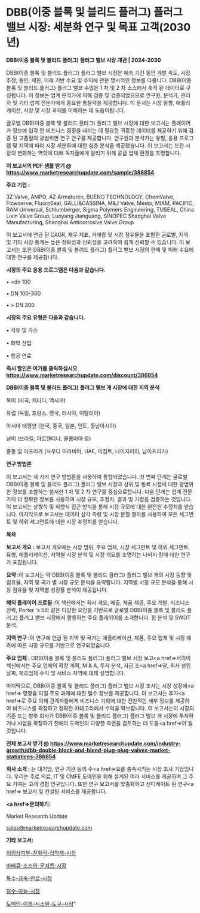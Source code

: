 # DBB(이중 블록 및 블리드 플러그) 플러그 밸브 시장: 세분화 연구 및 목표 고객(2030년)

<strong>DBB(이중 블록 및 블리드 플러그) 플러그 밸브 시장 개관 | 2024-2030</strong>

DBB(이중 블록 및 블리드 플러그) 플러그 밸브 시장은 예측 기간 동안 개발 속도, 시장 추정, 동인, 제한, 미래 기반 수요 및 수익에 관한 명시적인 정보를 다룹니다.  DBB(이중 블록 및 블리드 플러그) 플러그 밸브  수많은 1 차 및 2 차 소스에서 축적 된 데이터로 구성됩니다. 이 정보는 업계 분석가에 의해 검증 및 검증되었으므로 연구원, 분석가, 관리자 및 기타 업계 전문가에게 중요한 통찰력을 제공합니다. 이 문서는 시장 동향, 애플리케이션, 사양 및 시장 과제를 이해하는 데 도움이됩니다.

글로벌 DBB(이중 블록 및 블리드 플러그) 플러그 밸브 시장에 대한 보고서는 플레이어가 정보에 입각 한 비즈니스 결정을 내리는 데 필요한 귀중한 데이터를 제공하기 위해 검증 된 고품질의 광범위한 연구 연구를 제공합니다. 연구원과 분석가는 유형, 응용 프로그램 및 지역에 따라 시장 세분화에 대한 심층 분석을 제공했습니다. 이 보고서는 또한 시장의 변화하는 역학에 대해 독자들에게 알리기 위해 공급 업체 환경을 조명합니다.



<strong>이 보고서의 PDF 샘플 받기 @ <a href=https://www.marketresearchupdate.com/sample/386854>https://www.marketresearchupdate.com/sample/386854</a></strong>



<strong>주요 기업 :</strong>

3Z Valve, AMPO, AZ Armaturen, BUENO TECHNOLOGY, ChemValve, Flowserve, FluoroSeal, GALLI&CASSINA, M&J Valve, Mesto, MIAM, PACIFIC, RAM Universal, Schlumberger, Sigma Polymers Engineering, TUSEAL, China Lixin Valve Group, Luoyang Jianguang, SINOPEC Shanghai Valve Manufacturing, Shanghai Anticorrosive Valve Group

이 보고서에 언급 된 CAGR, 재무 제표, 거래량 및 시장 점유율을 포함한 글로벌, 지역 및 기타 시장 통계는 높은 정확성과 신뢰성을 고려하여 쉽게 신뢰할 수 있습니다. 이 보고서는 또한 DBB(이중 블록 및 블리드 플러그) 플러그 밸브 시장의 현재 및 미래 수요에 대한 연구를 제공합니다.



<strong>시장의 주요 응용 프로그램은 다음과 같습니다.</strong>

• <dn 100

• DN 100-300

• > DN 300



<strong>시장의 주요 유형은 다음과 같습니다.</strong>

• 석유 및 가스

• 화학 산업

• 항공 연료



<strong>즉시 할인은 여기를 클릭하십시오 <a href=https://www.marketresearchupdate.com/discount/386854>https://www.marketresearchupdate.com/discount/386854</a></strong>



<strong>DBB(이중 블록 및 블리드 플러그) 플러그 밸브 개 시장에 대한 지역 분석</strong>

북미 (미국, 캐나다, 멕시코)

유럽 (독일, 프랑스, 영국, 러시아, 이탈리아)

아시아 태평양 (한국, 중국, 일본, 인도, 동남아시아)

남미 (브라질, 아르헨티나, 콜롬비아 등)

중동 및 아프리카 (사우디 아라비아, UAE, 이집트, 나이지리아, 남아프리카)



<strong>연구 방법론</strong>

이 보고서는 세 가지 연구 방법론을 사용하여 통합되었습니다. 첫 번째 단계는 글로벌 DBB(이중 블록 및 블리드 플러그) 플러그 밸브 시장과 상위 및 동료 시장에 대한 광범위한 정보를 포함하는 철저한 1 차 및 2 차 연구를 중심으로합니다. 다음 단계는 업계 전문가의 더 정확한 정보를 사용하여 시장 규모, 추정치, 결과 및 가정을 검증하는 것입니다. 이 보고서는 상향식 및 하향식 접근 방식을 통해 시장 규모에 대한 완전한 추정치를 얻습니다. 마지막으로 보고서는 데이터 삼각 측량 및 시장 분할 절차를 사용하여 모든 세그먼트 및 하위 세그먼트에 대한 시장 추정치를 얻습니다.



<strong>목차</strong>



<strong>보고서 개요 :</strong> 보고서 개요에는 시장 범위, 주요 업체, 시장 세그먼트 및 하위 세그먼트, 유형, 애플리케이션, 지역별 시장 분석 및 시장 개요를 조명하는 나머지 장에 대한 연구가 포함됩니다.



<strong>요약 :</strong>이 보고서는 약 DBB(이중 블록 및 블리드 플러그) 플러그 밸브 개의 시장 동향 및 점유율, 지역 및 국가 별 시장 규모 분석을 요약합니다. 지역별 시장 규모 분석을 통해 시장 점유율 및 지역별 성장률 분석이 제공됩니다.



<strong>해외 플레이어 프로필 :</strong>이 섹션에서는 회사 개요, 매출, 제품 제공, 주요 개발, 비즈니스 전략, Porter 's 5와 같은 다양한 요인을 기반으로 글로벌 DBB(이중 블록 및 블리드 플러그) 플러그 밸브 시장에서 활동하는 주요 플레이어를 소개합니다. 힘 분석 및 SWOT 분석.



<strong>지역 연구 :</strong>이 연구에 언급 된 지역 및 국가는 애플리케이션, 제품, 주요 업체 및 시장 예측에 따른 시장 규모를 기반으로 연구되었습니다.



<strong>주요 업체 :</strong> DBB(이중 블록 및 블리드 플러그) 플러그 밸브 시장 보고<a href=>서의이 </a>섹션에서는 주요 업체의 확장 계획, M &amp; A, 투자 분석, 자금 조<a href=>달, 회</a>사 설립 날짜, 제조업체 수익 및 서비스 지역에 대해 설명합니다.


마지막으로, DBB(이중 블록 및 블리드 플러그) 플러그 밸브 시장 조사는 시장 성장에<a href=> 영향을 미칠 </a>주요 과제에 대한 필수 정보를 제공합니다. 이 보고서는 추가<a href=>로 주</a>요 이해 관계자들에게 비즈니스 기회에 대한 전반적인 세부 정보를 제공하여 비즈니스를 확장하고 정확한 카테고리에서 수익을 확보합니다. 이 보고서는이 시장의 기존 또는 향후 회사가 DBB(이중 블록 및 블리드 플러그) 플러그 밸브 개 시장에 투자하거나 사업을 확장하기 전에이 도메인의 다양한 측면을 검토하는 데 도움<a href=>이 될 </a>것입니다.



<strong>전체 보고서 받기 @ <a href=https://www.marketresearchupdate.com/industry-growth/dbb-double-block-and-bleed-plug-plug-valves-market-statistices-386854>https://www.marketresearchupdate.com/industry-growth/dbb-double-block-and-bleed-plug-plug-valves-market-statistices-386854</a></strong>



<strong>회사 소개 :</strong>
는 대기업, 연구 기관 등의 수<a href=>요를</a> 충족시키는 시장 조사 기업입니다. 우리는 주로 의료, IT 및 CMFE 도메인을 위해 설계된 여러 서비스를 제공하며 그 주요 기여는 고객 경험 연구입니다. 또한 연구 보고서를 맞춤화하고 신디케이트 된 연구<a href=> 보고서</a> 및 컨설팅 서비스를 제공합니다.



<strong><a href=>문의하기:</a></strong>

Market Research Update

sales@marketresearchupdate.com



<strong>기타 보고서:</strong>

<a href=https://www.linkedin.com/pulse/저외상피부-친화적-접착제-시장-경쟁-분석-및-성장-잠재력-2029/>저외상피부-친화적-접착제-시장</a>

<a href=https://www.linkedin.com/pulse/바베큐-소스와-문지름-시장-규모-및-성장-2023-analytics-avenue-adventures-24-ana-ci8gf/>바베큐-소스와-문지름-시장</a>

<a href=https://www.linkedin.com/pulse/특수-금속-안료-시장-규모-및-성장-2023-trend-tracking-tips-360-analysis-fcqdf/>특수-금속-안료-시장</a>

<a href=https://www.linkedin.com/pulse/탈수-마늘-시장-현재-및-미래-성장-2030-survey-spotlight-pro-24-analysis-nyvqf/>탈수-마늘-시장</a>

<a href=https://www.linkedin.com/pulse/도메인-이름-시스템-도구-시장-진입-전략-및-위험-평가2029년-isdailynews-slzbf/>도메인-이름-시스템-도구-시장</a>"
